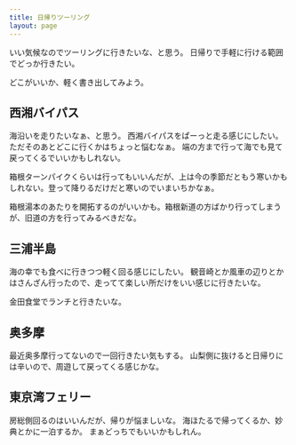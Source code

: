 ```yaml
---
title: 日帰りツーリング
layout: page
---
```


いい気候なのでツーリングに行きたいな、と思う。
日帰りで手軽に行ける範囲でどっか行きたい。

どこがいいか、軽く書き出してみよう。

## 西湘バイパス

海沿いを走りたいなぁ、と思う。
西湘バイパスをぱーっと走る感じにしたい。
ただそのあとどこに行くかはちょっと悩むなぁ。
端の方まで行って海でも見て戻ってくるでいいかもしれない。

箱根ターンパイクくらいは行ってもいいんだが、上は今の季節だともう寒いかもしれない。登って降りるだけだと寒いのでいまいちかなぁ。

箱根湯本のあたりを開拓するのがいいかも。箱根新道の方ばかり行ってしまうが、旧道の方を行ってみるべきだな。

## 三浦半島

海の幸でも食べに行きつつ軽く回る感じにしたい。
観音崎とか風車の辺りとかはさんざん行ったので、走ってて楽しい所だけをいい感じに行きたいな。

金田食堂でランチと行きたいな。

## 奥多摩



最近奥多摩行ってないので一回行きたい気もする。
山梨側に抜けると日帰りには辛いので、周遊して戻ってくる感じかな。

## 東京湾フェリー

房総側回るのはいいんだが、帰りが悩ましいな。
海ほたるで帰ってくるか、妙典とかに一泊するか。
まぁどっちでもいいかもしれん。